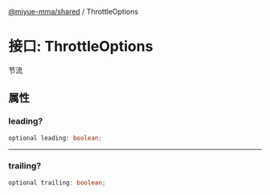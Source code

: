 [@miyue-mma/shared](../index.md) / ThrottleOptions

# 接口: ThrottleOptions

节流

## 属性

### leading?

```ts
optional leading: boolean;
```

***

### trailing?

```ts
optional trailing: boolean;
```
